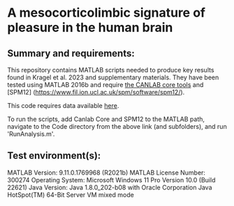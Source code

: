 # A mesocorticolimbic signature of pleasure in the human brain
Summary and requirements:
-------------------------
This repository contains MATLAB scripts needed to produce key results found in Kragel et al. 2023 and supplementary materials. 
They have been tested using MATLAB 2016b and require [the CANLAB core tools](https://github.com/canlab/CanlabCore) and [SPM12] (https://www.fil.ion.ucl.ac.uk/spm/software/spm12/).

This code requires data available [here](https://osf.io/2znxp/).

To run the scripts, add Canlab Core and SPM12 to the MATLAB path, navigate to the Code directory from the above link (and subfolders), and run 'RunAnalysis.m'. 

Test environment(s):
--------------------
MATLAB Version: 9.11.0.1769968 (R2021b)
MATLAB License Number: 300274
Operating System: Microsoft Windows 11 Pro Version 10.0 (Build 22621)
Java Version: Java 1.8.0_202-b08 with Oracle Corporation Java HotSpot(TM) 64-Bit Server VM mixed mode
